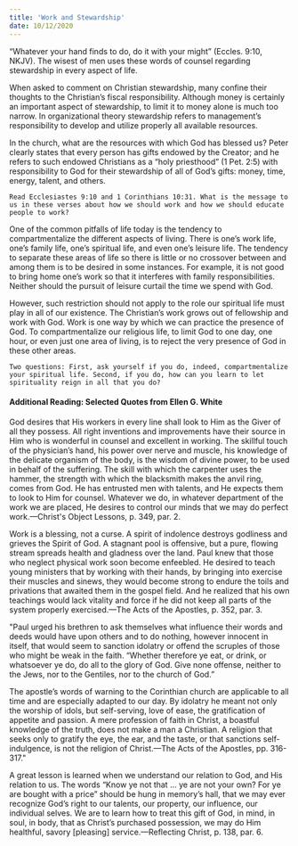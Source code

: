 ```yaml
---
title: 'Work and Stewardship'
date: 10/12/2020
---
```


“Whatever your hand finds to do, do it with your might” (Eccles. 9:10, NKJV). The wisest of men uses these words of counsel regarding stewardship in every aspect of life.

When asked to comment on Christian stewardship, many confine their thoughts to the Christian’s fiscal responsibility. Although money is certainly an important aspect of stewardship, to limit it to money alone is much too narrow. In organizational theory stewardship refers to management’s responsibility to develop and utilize properly all available resources.

In the church, what are the resources with which God has blessed us? Peter clearly states that every person has gifts endowed by the Creator; and he refers to such endowed Christians as a “holy priesthood” (1 Pet. 2:5) with responsibility to God for their stewardship of all of God’s gifts: money, time, energy, talent, and others.

`Read Ecclesiastes 9:10 and 1 Corinthians 10:31. What is the message to us in these verses about how we should work and how we should educate people to work?`

One of the common pitfalls of life today is the tendency to compartmentalize the different aspects of living. There is one’s work life, one’s family life, one’s spiritual life, and even one’s leisure life. The tendency to separate these areas of life so there is little or no crossover between and among them is to be desired in some instances. For example, it is not good to bring home one’s work so that it interferes with family responsibilities. Neither should the pursuit of leisure curtail the time we spend with God.

However, such restriction should not apply to the role our spiritual life must play in all of our existence. The Christian’s work grows out of fellowship and work with God. Work is one way by which we can practice the presence of God. To compartmentalize our religious life, to limit God to one day, one hour, or even just one area of living, is to reject the very presence of God in these other areas.

`Two questions: First, ask yourself if you do, indeed, compartmentalize your spiritual life. Second, if you do, how can you learn to let spirituality reign in all that you do?`

#### Additional Reading: Selected Quotes from Ellen G. White

God desires that His workers in every line shall look to Him as the Giver of all they possess. All right inventions and improvements have their source in Him who is wonderful in counsel and excellent in working. The skillful touch of the physician’s hand, his power over nerve and muscle, his knowledge of the delicate organism of the body, is the wisdom of divine power, to be used in behalf of the suffering. The skill with which the carpenter uses the hammer, the strength with which the blacksmith makes the anvil ring, comes from God. He has entrusted men with talents, and He expects them to look to Him for counsel. Whatever we do, in whatever department of the work we are placed, He desires to control our minds that we may do perfect work.—Christ's Object Lessons, p. 349, par. 2.

Work is a blessing, not a curse. A spirit of indolence destroys godliness and grieves the Spirit of God. A stagnant pool is offensive, but a pure, flowing stream spreads health and gladness over the land. Paul knew that those who neglect physical work soon become enfeebled. He desired to teach young ministers that by working with their hands, by bringing into exercise their muscles and sinews, they would become strong to endure the toils and privations that awaited them in the gospel field. And he realized that his own teachings would lack vitality and force if he did not keep all parts of the system properly exercised.—The Acts of the Apostles, p. 352, par. 3.

"Paul urged his brethren to ask themselves what influence their words and deeds would have upon others and to do nothing, however innocent in itself, that would seem to sanction idolatry or offend the scruples of those who might be weak in the faith. “Whether therefore ye eat, or drink, or whatsoever ye do, do all to the glory of God. Give none offense, neither to the Jews, nor to the Gentiles, nor to the church of God.”

The apostle’s words of warning to the Corinthian church are applicable to all time and are especially adapted to our day. By idolatry he meant not only the worship of idols, but self-serving, love of ease, the gratification of appetite and passion. A mere profession of faith in Christ, a boastful knowledge of the truth, does not make a man a Christian. A religion that seeks only to gratify the eye, the ear, and the taste, or that sanctions self-indulgence, is not the religion of Christ.—The Acts of the Apostles, pp. 316-317."

A great lesson is learned when we understand our relation to God, and His relation to us. The words “Know ye not that ... ye are not your own? For ye are bought with a price” should be hung in memory’s hall, that we may ever recognize God’s right to our talents, our property, our influence, our individual selves. We are to learn how to treat this gift of God, in mind, in soul, in body, that as Christ’s purchased possession, we may do Him healthful, savory [pleasing] service.—Reflecting Christ, p. 138, par. 6.